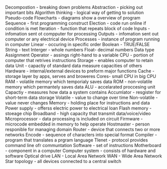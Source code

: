 Decompostion - breaking down problems
Abstraction - picking out important bits
Algorithm thinking - logical way of getting to solution
Pseudo-code
Flowcharts - diagrams show a overview of program
Sequence - first programming construct
Election - code run online if condition is met
Iteration - function that repeats block of code
Inputs - infomation sent ot compputer for processing
Outputs - infomation sent out computer or any electrical device
Processes - instance of program running in computer
Linear - occuring in specific order
Boolean - TRUE/FALSE
String - text
Interger - whole numbers
Float- decimal numbers
Data type
Assignment Operator - assings right-hand to a variable
CPU - portion of computer that retrives instructions
Storage - enables computer to retain data
Unit - capactiy of standard data measure capacities of others
Hardware - internal/external devices to preform major functions
Cache - storage layer by apps, serves and broweres
Cores- small CPU in big CPU
RAM - volatile memory which temporialy saves data
ROM - non-volatile memory which permantely saves data
ALU - accelarated proccesing unit
Capactiy - measures how data a system contains
Accumlator - resgister for short-term data storage
Volatile - value to change over time
Non-volatile - value never changes
Memory - holding place for instructions and data
Power supply - offerss electric power to electrical loan
Flash memory - stoeage chip
Broadband - high capacity that transmit data/voice/video
Microprocessor - data processing is included on circuit
Firmware - microcode embedded in memory to help operate
Hostmaster - person responible for managing domain
Router - device that connects two or more networks
Encode - sequence of characters into special format
Compiler - program that translates a prgram language
Tlenet - protocol provides command line ofr communtation
Software - set of instructions
Motherboard - component in a computer
Computer system - consists of hardware and software
Optical drive
LAN - Local Area Network
WAN - Wide Area Network
Star topology - all devices connected to a central switch